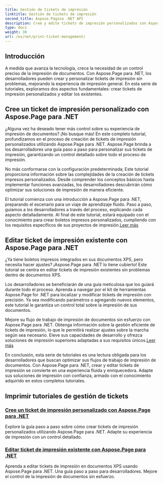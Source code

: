 ```yaml
---
title: Gestión de tickets de impresión
linktitle: Gestión de tickets de impresión
second_title: Aspose.Página .NET API
description: Cree y edite tickets de impresión personalizados con Aspose.Page para .NET. Adapte su experiencia de impresión con un control detallado en documentos XPS sin esfuerzo.
type: docs
weight: 30
url: /es/net/print-ticket-management/
---
```


## Introducción

A medida que avanza la tecnología, crece la necesidad de un control preciso de la impresión de documentos. Con Aspose.Page para .NET, los desarrolladores pueden crear y personalizar tickets de impresión sin problemas, mejorando la experiencia de impresión general. En esta serie de tutoriales, exploramos dos aspectos fundamentales: crear tickets de impresión personalizados y editar los existentes.

## Cree un ticket de impresión personalizado con Aspose.Page para .NET

¿Alguna vez ha deseado tener más control sobre su experiencia de impresión de documentos? ¡No busque más! En este completo tutorial, profundizamos en el proceso de creación de tickets de impresión personalizados utilizando Aspose.Page para .NET. Aspose.Page brinda a los desarrolladores una guía paso a paso para personalizar sus tickets de impresión, garantizando un control detallado sobre todo el proceso de impresión.

No más conformarse con la configuración predeterminada; Este tutorial proporciona información sobre las complejidades de la creación de tickets impresos personalizados. Desde comprender los conceptos básicos hasta implementar funciones avanzadas, los desarrolladores descubrirán cómo optimizar sus soluciones de impresión de manera eficiente.

El tutorial comienza con una introducción a Aspose.Page para .NET, preparando el escenario para un viaje de aprendizaje fluido. Paso a paso, guiamos a los desarrolladores a través del proceso, explicando cada aspecto detalladamente. Al final de este tutorial, estará equipado con el conocimiento para crear boletos impresos personalizados, cumpliendo con los requisitos específicos de sus proyectos de impresión.[Leer más](./create-custom-print-ticket/)

## Editar ticket de impresión existente con Aspose.Page para .NET

¿Ya tiene boletos impresos integrados en sus documentos XPS, pero necesita hacer ajustes? ¡Aspose.Page para .NET lo tiene cubierto! Este tutorial se centra en editar tickets de impresión existentes sin problemas dentro de documentos XPS.

Los desarrolladores se beneficiarán de una guía meticulosa que los guiará durante todo el proceso. Aprenda a navegar por el kit de herramientas Aspose.Page for .NET para localizar y modificar tickets de impresión con precisión. Ya sea modificando parámetros o agregando nuevos elementos, este tutorial le garantiza un control total sobre la impresión de sus documentos.

Mejore su flujo de trabajo de impresión de documentos sin esfuerzo con Aspose.Page para .NET. Obtenga información sobre la gestión eficiente de tickets de impresión, lo que le permitirá realizar ajustes sobre la marcha según sea necesario. Eleve sus capacidades de desarrollo y ofrezca soluciones de impresión superiores adaptadas a sus requisitos únicos.[Leer más](./print-ticket-management/aspose.page/)

En conclusión, esta serie de tutoriales es una lectura obligada para los desarrolladores que buscan optimizar sus flujos de trabajo de impresión de documentos. Con Aspose.Page para .NET, crear y editar tickets de impresión se convierte en una experiencia fluida y enriquecedora. Adapte sus soluciones de impresión con confianza, armado con el conocimiento adquirido en estos completos tutoriales.
## Imprimir tutoriales de gestión de tickets
### [Cree un ticket de impresión personalizado con Aspose.Page para .NET](./create-custom-print-ticket/)
Explore la guía paso a paso sobre cómo crear tickets de impresión personalizados utilizando Aspose.Page para .NET. Adapte su experiencia de impresión con un control detallado.
### [Editar ticket de impresión existente con Aspose.Page para .NET](./print-ticket-management/aspose.page/)
Aprenda a editar tickets de impresión en documentos XPS usando Aspose.Page para .NET. Una guía paso a paso para desarrolladores. Mejore el control de la impresión de documentos sin esfuerzo.